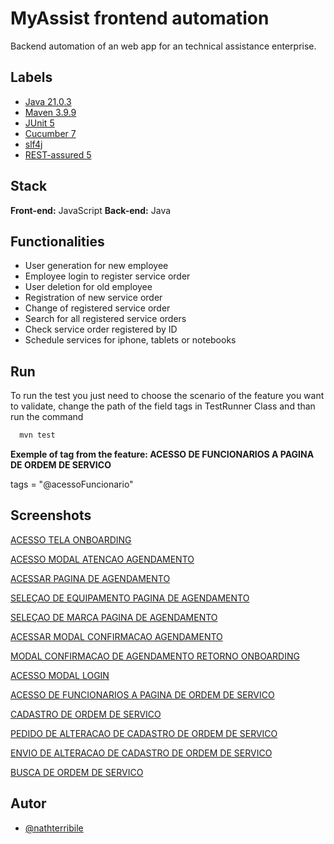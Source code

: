 ﻿# MyAssist frontend automation

Backend automation of an web app for an technical assistance enterprise.



## Labels

- [Java 21.0.3](https://www.java.com/pt_BR/ "Java")
- [Maven 3.9.9](https://maven.apache.org/ "Maven")
- [JUnit 5](https://junit.org/junit5/ "JUnit")
- [Cucumber 7](https://cucumber.io/ "Cucumber")
- [slf4j](https://www.slf4j.org/ "Simple Logging Facade for Java")
- [REST-assured 5](https://rest-assured.io/ "REST-assured")


## Stack

**Front-end:** JavaScript
**Back-end:** Java



## Functionalities

- User generation for new employee
- Employee login to register service order
- User deletion for old employee
- Registration of new service order
- Change of registered service order
- Search for all registered service orders
- Check service order registered by ID
- Schedule services for iphone, tablets or notebooks




## Run

To run the test you just need to choose the scenario of the feature you want to validate, change the path of the field tags in TestRunner Class and than run the command

```cmd
  mvn test
```

**Exemple of tag from the feature: ACESSO DE FUNCIONARIOS A PAGINA DE ORDEM DE SERVICO**

tags = "@acessoFuncionario"



## Screenshots

[ACESSO TELA ONBOARDING](https://github.com/nathterribile/Assistencia-Tecnica-Frontend-Automacao/blob/main/test-output/Pdf/ACESSO_TELA_ONBOARDING.pdf)

[ACESSO MODAL ATENCAO AGENDAMENTO](https://github.com/nathterribile/Assistencia-Tecnica-Frontend-Automacao/blob/main/test-output/Pdf/ACESSO_MODAL_ATENCAO_AGENDAMENTO.pdf)

[ACESSAR PAGINA DE AGENDAMENTO](https://github.com/nathterribile/Assistencia-Tecnica-Frontend-Automacao/blob/main/test-output/Pdf/ACESSAR_PAGINA_DE_AGENDAMENTO.pdf)

[SELEÇAO DE EQUIPAMENTO PAGINA DE AGENDAMENTO](https://github.com/nathterribile/Assistencia-Tecnica-Frontend-Automacao/blob/main/test-output/Pdf/SELEÇAO_DE_EQUIPAMENTO_PAGINA_DE_AGENDAMENTO.pdf)

[SELEÇAO DE MARCA PAGINA DE AGENDAMENTO](https://github.com/nathterribile/Assistencia-Tecnica-Frontend-Automacao/blob/main/test-output/Pdf/SELEÇAO_DE_MARCA_PAGINA_DE_AGENDAMENTO.pdf)

[ACESSAR MODAL CONFIRMACAO AGENDAMENTO](https://github.com/nathterribile/Assistencia-Tecnica-Frontend-Automacao/blob/main/test-output/Pdf/ACESSAR_MODAL_CONFIRMACAO_AGENDAMENTO.pdf)

[MODAL CONFIRMACAO DE AGENDAMENTO RETORNO ONBOARDING](https://github.com/nathterribile/Assistencia-Tecnica-Frontend-Automacao/blob/main/test-output/Pdf/MODAL_CONFIRMACAO_DE_AGENDAMENTO_RETORNO_ONBOARDING.pdf)

[ACESSO MODAL LOGIN](https://github.com/nathterribile/Assistencia-Tecnica-Frontend-Automacao/blob/main/test-output/Pdf/ACESSO_MODAL_LOGIN.pdf)

[ACESSO DE FUNCIONARIOS A PAGINA DE ORDEM DE SERVICO](https://github.com/nathterribile/Assistencia-Tecnica-Frontend-Automacao/blob/main/test-output/Pdf/ACESSO_DE_FUNCIONARIOS_A_PAGINA_DE_ORDEM_DE_SERVICO.pdf)

[CADASTRO DE ORDEM DE SERVICO](https://github.com/nathterribile/Assistencia-Tecnica-Frontend-Automacao/blob/main/test-output/Pdf/CADASTRO_DE_ORDEM_DE_SERVICO.pdf)

[PEDIDO DE ALTERACAO DE CADASTRO DE ORDEM DE SERVICO](https://github.com/nathterribile/Assistencia-Tecnica-Frontend-Automacao/blob/main/test-output/Pdf/PEDIDO_DE_ALTERACAO_DE_CADASTRO_DE_ORDEM_DE_SERVICO.pdf)

[ENVIO DE ALTERACAO DE CADASTRO DE ORDEM DE SERVICO](https://github.com/nathterribile/Assistencia-Tecnica-Frontend-Automacao/blob/main/test-output/Pdf/ENVIO_DE_ALTERACAO_DE_CADASTRO_DE_ORDEM_DE_SERVICO.pdf)

[BUSCA DE ORDEM DE SERVICO](https://github.com/nathterribile/Assistencia-Tecnica-Frontend-Automacao/blob/main/test-output/Pdf/BUSCA_DE_ORDEM_DE_SERVICO.pdf)


## Autor

- [@nathterribile](https://github.com/nathterribile/Assistencia-Tecnica-Backend-Automacao/blob/main/test-output/Spark/alterar_os.html)
